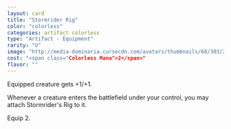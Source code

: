 ```yaml
---
layout: card
title: "Stormrider Rig"
color: "colorless"
categories: artifact colorless
type: "Artifact - Equipment"
rarity: "U"
image: "http://media-dominaria.cursecdn.com/avatars/thumbnails/68/303/200/283/635618378933486776.png"
cost: "<span class="Colorless Mana">2</span>"
flavor: ""
---
```


Equipped creature gets +1/+1.

Whenever a creature enters the battlefield under your control, you may attach Stormrider's Rig to it.

Equip <span class="tip mana-icon mana-colorless-02" title="2 Colorless Mana">2</span>.
